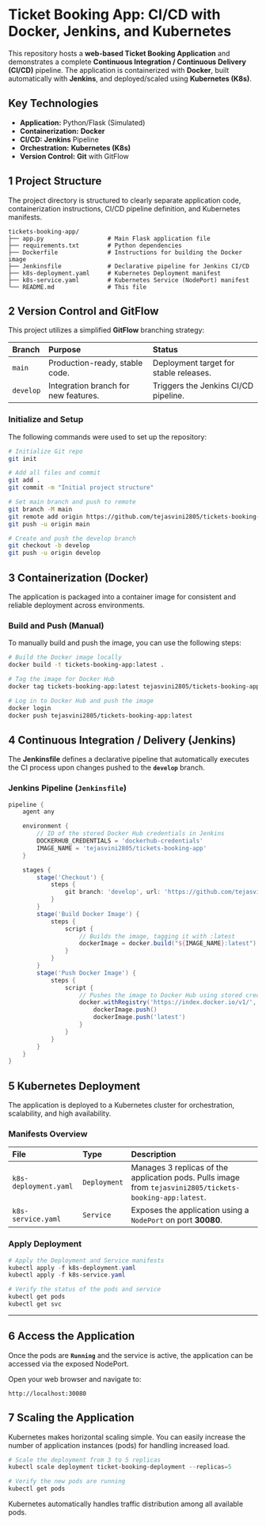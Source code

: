

# Ticket Booking App: CI/CD with Docker, Jenkins, and Kubernetes

This repository hosts a **web-based Ticket Booking Application** and demonstrates a complete **Continuous Integration / Continuous Delivery (CI/CD)** pipeline. The application is containerized with **Docker**, built automatically with **Jenkins**, and deployed/scaled using **Kubernetes (K8s)**.


##  Key Technologies

  * **Application:** Python/Flask (Simulated)
  * **Containerization:** **Docker**
  * **CI/CD:** **Jenkins** Pipeline
  * **Orchestration:** **Kubernetes (K8s)**
  * **Version Control:** **Git** with GitFlow

## 1️ Project Structure

The project directory is structured to clearly separate application code, containerization instructions, CI/CD pipeline definition, and Kubernetes manifests.

```
tickets-booking-app/
├── app.py                  # Main Flask application file
├── requirements.txt        # Python dependencies
├── Dockerfile              # Instructions for building the Docker image
├── Jenkinsfile             # Declarative pipeline for Jenkins CI/CD
├── k8s-deployment.yaml     # Kubernetes Deployment manifest
├── k8s-service.yaml        # Kubernetes Service (NodePort) manifest
└── README.md               # This file
```


## 2️ Version Control and GitFlow

This project utilizes a simplified **GitFlow** branching strategy:

| Branch | Purpose | Status |
| :--- | :--- | :--- |
| `main` | Production-ready, stable code. | Deployment target for stable releases. |
| `develop` | Integration branch for new features. | Triggers the Jenkins CI/CD pipeline. |

### Initialize and Setup

The following commands were used to set up the repository:

```bash
# Initialize Git repo
git init

# Add all files and commit
git add .
git commit -m "Initial project structure"

# Set main branch and push to remote
git branch -M main
git remote add origin https://github.com/tejasvini2805/tickets-booking-app.git
git push -u origin main

# Create and push the develop branch
git checkout -b develop
git push -u origin develop
```


## 3️ Containerization (Docker)

The application is packaged into a container image for consistent and reliable deployment across environments.

###  Build and Push (Manual)

To manually build and push the image, you can use the following steps:

```bash
# Build the Docker image locally
docker build -t tickets-booking-app:latest .

# Tag the image for Docker Hub
docker tag tickets-booking-app:latest tejasvini2805/tickets-booking-app:latest

# Log in to Docker Hub and push the image
docker login
docker push tejasvini2805/tickets-booking-app:latest
```



## 4️ Continuous Integration / Delivery (Jenkins)

The **Jenkinsfile** defines a declarative pipeline that automatically executes the CI process upon changes pushed to the **`develop`** branch.

###  Jenkins Pipeline (`Jenkinsfile`)

```groovy
pipeline {
    agent any

    environment {
        // ID of the stored Docker Hub credentials in Jenkins
        DOCKERHUB_CREDENTIALS = 'dockerhub-credentials'
        IMAGE_NAME = 'tejasvini2805/tickets-booking-app'
    }

    stages {
        stage('Checkout') {
            steps {
                git branch: 'develop', url: 'https://github.com/tejasvini2805/tickets-booking-app.git'
            }
        }
        stage('Build Docker Image') {
            steps {
                script {
                    // Builds the image, tagging it with :latest
                    dockerImage = docker.build("${IMAGE_NAME}:latest")
                }
            }
        }
        stage('Push Docker Image') {
            steps {
                script {
                    // Pushes the image to Docker Hub using stored credentials
                    docker.withRegistry('https://index.docker.io/v1/', DOCKERHUB_CREDENTIALS) {
                        dockerImage.push()
                        dockerImage.push('latest')
                    }
                }
            }
        }
    }
}
```


## 5️ Kubernetes Deployment

The application is deployed to a Kubernetes cluster for orchestration, scalability, and high availability.

### Manifests Overview

| File | Type | Description |
| :--- | :--- | :--- |
| `k8s-deployment.yaml` | `Deployment` | Manages 3 replicas of the application pods. Pulls image from `tejasvini2805/tickets-booking-app:latest`. |
| `k8s-service.yaml` | `Service` | Exposes the application using a `NodePort` on port **30080**. |

###  Apply Deployment

```powershell
# Apply the Deployment and Service manifests
kubectl apply -f k8s-deployment.yaml
kubectl apply -f k8s-service.yaml

# Verify the status of the pods and service
kubectl get pods
kubectl get svc
```

-----

## 6️ Access the Application

Once the pods are **`Running`** and the service is active, the application can be accessed via the exposed NodePort.

Open your web browser and navigate to:

```arduino
http://localhost:30080
```


## 7️ Scaling the Application

Kubernetes makes horizontal scaling simple. You can easily increase the number of application instances (pods) for handling increased load.

```powershell
# Scale the deployment from 3 to 5 replicas
kubectl scale deployment ticket-booking-deployment --replicas=5

# Verify the new pods are running
kubectl get pods
```

Kubernetes automatically handles traffic distribution among all available pods.
